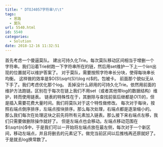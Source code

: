 ```yaml
---
title: " DTOJ4057字符串\t\t"
tags:
  - 思路
  - 莫队
url: 5540.html
id: 5540
categories:
  - Solution
date: 2018-12-16 11:32:51
---
```


首先考虑一个傻逼莫队。 建出可持久化Trie。每次莫队移动区间相当于增删一个字符串。我们沿着Trie树跑一下字符串所在的链，然后用set维护一下上一个$len$出现的位置就可以维护答案了。 对于莫队，需要按照字符串长分块，使得每块串长均衡。 这样做的效率是$O(S\\sqrt{S}\\log n)$的。包被卡。 前面那个貌似无从下手了。我们考虑优化那个log。 丢掉没什么卵用的可持久化Trie。依然用前面的维护方法跑链。区别在于每次在链上我们不用set（或者其他带log的数据结构）维护，转而使用链表。 链表的特殊性在于，其删除与查找前驱后继都是$O(1)$的，但是插入需要花费大量时间。我们将莫队对于这个特性做修改。 每次对于每块，按照右端点倒序排序，左端点按块排序。那么每次处理，右端点都是逐渐缩小的。 那么我们每次在处理这块之前先将所有元素加入链表。那么接下来右端点左移，我们只需要做删除操作就好了。 但是左端点也会移动。左端点移动范围在$\\sqrt{n}$中，于是我们可以一开始将左端点放在最左侧，每次对于一个新区间，移动左端点，并且将删去的元素记下。做完当前区间以后推栈再还原就好了。 于是就去log换常数了。
